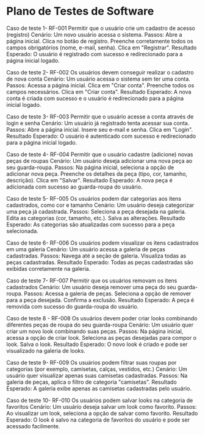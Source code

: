 # Plano de Testes de Software

Caso de teste 1- RF-001 Permitir que o usuário crie um cadastro de acesso (registro)
Cenário: Um novo usuário acessa o sistema.
Passos:
Abre a página inicial.
Clica no botão de registro.
Preenche corretamente todos os campos obrigatórios (nome, e-mail, senha).
Clica em "Registrar".
Resultado Esperado: O usuário é registrado com sucesso e redirecionado para a página inicial logado.

Caso de teste 2- RF-002 Os usuários devem conseguir realizar o cadastro de nova conta
Cenário: Um usuário acessa o sistema sem ter uma conta.
Passos:
Acessa a página inicial.
Clica em "Criar conta".
Preenche todos os campos necessários.
Clica em "Criar conta".
Resultado Esperado: A nova conta é criada com sucesso e o usuário é redirecionado para a página inicial logado.

Caso de teste 3- RF-003 Permitir que o usuário acesse a conta através de login e senha
Cenário: Um usuário já registrado tenta acessar sua conta.
Passos:
Abre a página inicial.
Insere seu e-mail e senha.
Clica em "Login".
Resultado Esperado: O usuário é autenticado com sucesso e redirecionado para a página inicial logado.

Caso de teste 4- RF-004 Permitir que o usuário cadastre (adicione) novas peças de roupas
Cenário: Um usuário deseja adicionar uma nova peça ao seu guarda-roupa.
Passos:
Na página inicial, seleciona a opção de adicionar nova peça.
Preenche os detalhes da peça (tipo, cor, tamanho, descrição).
Clica em "Salvar".
Resultado Esperado: A nova peça é adicionada com sucesso ao guarda-roupa do usuário.

Caso de teste 5- RF-005 Os usuários podem dar categorias aos itens cadastrados, como cor e tamanho
Cenário: Um usuário deseja categorizar uma peça já cadastrada.
Passos:
Seleciona a peça desejada na galeria.
Edita as categorias (cor, tamanho, etc.).
Salva as alterações.
Resultado Esperado: As categorias são atualizadas com sucesso para a peça selecionada.

Caso de teste 6- RF-006 Os usuários podem visualizar os itens cadastrados em uma galeria
Cenário: Um usuário acessa a galeria de peças cadastradas.
Passos:
Navega até a seção de galeria.
Visualiza todas as peças cadastradas.
Resultado Esperado: Todas as peças cadastradas são exibidas corretamente na galeria.

Caso de teste 7- RF-007 Permitir que os usuários removam os itens cadastrados
Cenário: Um usuário deseja remover uma peça do seu guarda-roupa.
Passos:
Acessa a galeria de peças.
Seleciona a opção de remover para a peça desejada.
Confirma a exclusão.
Resultado Esperado: A peça é removida com sucesso do guarda-roupa do usuário.

Caso de teste 8 - RF-008 Os usuários devem poder criar looks combinando diferentes peças de roupa do seu guarda-roupa
Cenário: Um usuário quer criar um novo look combinando suas peças.
Passos:
Na página inicial, acessa a opção de criar look.
Seleciona as peças desejadas para compor o look.
Salva o look.
Resultado Esperado: O novo look é criado e pode ser visualizado na galeria de looks.

Caso de teste 9- RF-009 Os usuários podem filtrar suas roupas por categorias (por exemplo, camisetas, calças, vestidos, etc.)
Cenário: Um usuário quer visualizar apenas suas camisetas cadastradas.
Passos:
Na galeria de peças, aplica o filtro de categoria "camisetas".
Resultado Esperado: A galeria exibe apenas as camisetas cadastradas pelo usuário.

Caso de teste 10- RF-010 Os usuários podem salvar looks na categoria de favoritos
Cenário: Um usuário deseja salvar um look como favorito.
Passos:
Ao visualizar um look, seleciona a opção de salvar como favorito.
Resultado Esperado: O look é salvo na categoria de favoritos do usuário e pode ser acessado facilmente.
